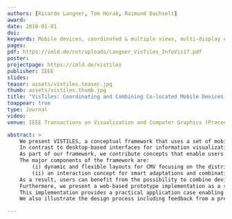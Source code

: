 ```yaml
---
authors: [Ricardo Langner, Tom Horak, Raimund Dachselt]
award:
date: 2018-01-01
doi:
keywords: Mobile devices, coordinated & multiple views, multi-display environment, cross-device interaction
pages:
pdf: https://imld.de/cnt/uploads/Langner_VisTiles_InfoVis17.pdf
poster:
projectpage: https://imld.de/vistiles
publisher: IEEE
slides:
teaser: assets/vistiles.teaser.jpg
thumb: assets/vistiles.thumb.jpg
title: "VisTiles: Coordinating and Combining Co-located Mobile Devices for Visual Data Exploration"
toappear: true
type: Journal
video:
venue: IEEE Transactions on Visualization and Computer Graphics (Proceedings of the IEEE Conference on Information Visualization 2017)

abstract: >
    We present VISTILES, a conceptual framework that uses a set of mobile devices to distribute and coordinate visualization views for the exploration of multivariate data.
    In contrast to desktop-based interfaces for information visualization, mobile devices offer the potential to provide a dynamic and user-defined interface supporting co-located collaborative data exploration with different individual workflows.
    As part of our framework, we contribute concepts that enable users to interact with coordinated & multiple views (CMV) that are distributed across several mobile devices.
    The major components of the framework are:
        (i) dynamic and flexible layouts for CMV focusing on the distribution of views and
        (ii) an interaction concept for smart adaptations and combinations of visualizations utilizing explicit side-by-side arrangements of devices.
    As a result, users can benefit from the possibility to combine devices and organize them in meaningful spatial layouts.
    Furthermore, we present a web-based prototype implementation as a specific instance of our concepts.
    This implementation provides a practical application case enabling users to explore a multivariate data collection.
    We also illustrate the design process including feedback from a preliminary user study, which informed the design of both the concepts and the final prototype.

---
```

